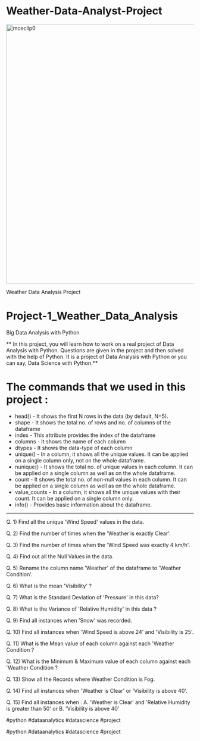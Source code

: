 # Weather-Data-Analyst-Project


<img width="1107" height="697" alt="mceclip0" src="https://github.com/user-attachments/assets/99ae2fcb-de4c-4a18-a0af-32f6308a9db0" />

Weather Data Analysis Project
# Project-1_Weather_Data_Analysis
Big Data Analysis with Python

** In this project, you will learn how to work on a real project of Data Analysis with Python. Questions are given in the project and then solved with the help of Python. It is a project of Data Analysis with Python or you can say, Data Science with Python.**

# The commands that we used in this project :

 * head() - It shows the first N rows in the data (by default, N=5).
 * shape - It shows the total no. of rows and no. of columns of the dataframe
 * index - This attribute provides the index of the dataframe
 * columns - It shows the name of each column
 * dtypes - It shows the data-type of each column
 * unique() - In a column, it shows all the unique values. It can be applied on a single column only, not on the whole dataframe.
 * nunique() - It shows the total no. of unique values in each column. It can be applied on a single column as well as on the whole dataframe.
 * count - It shows the total no. of non-null values in each column. It can be applied on a single column as well as on the whole dataframe.
 * value_counts - In a column, it shows all the unique values with their count. It can be applied on a single column only.
 * info() - Provides basic information about the dataframe.

--------------------------------------------

 Q. 1)  Find all the unique 'Wind Speed' values in the data.

 Q. 2) Find the number of times when the 'Weather is exactly Clear'.

 Q. 3) Find the number of times when the 'Wind Speed was exactly 4 km/h'.

 Q. 4) Find out all the Null Values in the data.

 Q. 5) Rename the column name 'Weather' of the dataframe to 'Weather Condition'.

 Q. 6) What is the mean 'Visibility' ?

 Q. 7) What is the Standard Deviation of 'Pressure'  in this data?

 Q. 8) What is the Variance of 'Relative Humidity' in this data ?

 Q. 9) Find all instances when 'Snow' was recorded.

 Q. 10) Find all instances when 'Wind Speed is above 24' and 'Visibility is 25'.

 Q. 11) What is the Mean value of each column against each 'Weather Condition ?

 Q. 12) What is the Minimum & Maximum value of each column against each 'Weather Condition ?

 Q. 13) Show all the Records where Weather Condition is Fog.

 Q. 14) Find all instances when 'Weather is Clear' or 'Visibility is above 40'.

 Q. 15) Find all instances when :
  A. 'Weather is Clear' and 'Relative Humidity is greater than 50'
 or
 B. 'Visibility is above 40'

#python #dataanalytics #datascience #project

#python #dataanalytics #datascience #project
